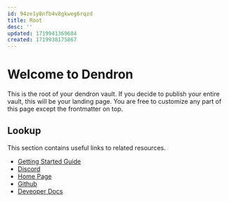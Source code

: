 ```yaml
---
id: 94ze1y8nfb4v8gkweg6rqzd
title: Root
desc: ''
updated: 1719941369684
created: 1719938175867
---
```

# Welcome to Dendron

This is the root of your dendron vault. If you decide to publish your entire vault, this will be your landing page. You are free to customize any part of this page except the frontmatter on top.

## Lookup

This section contains useful links to related resources.

- [Getting Started Guide](https://link.dendron.so/6b25)
- [Discord](https://link.dendron.so/6b23)
- [Home Page](https://wiki.dendron.so/)
- [Github](https://link.dendron.so/6b24)
- [Deveoper Docs](https://docs.dendron.so/)
